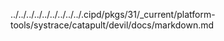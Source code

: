 ../../../../../../../../../.cipd/pkgs/31/_current/platform-tools/systrace/catapult/devil/docs/markdown.md